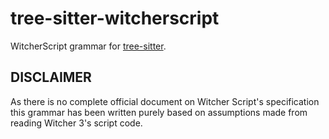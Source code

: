 # tree-sitter-witcherscript

WitcherScript grammar for [tree-sitter](https://github.com/tree-sitter/tree-sitter).

## DISCLAIMER
As there is no complete official document on Witcher Script's specification this grammar has been written purely based on assumptions made from reading Witcher 3's script code. 
